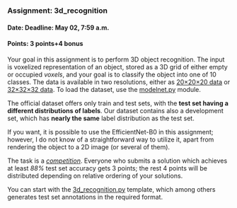 ### Assignment: 3d_recognition
#### Date: Deadline: May 02, 7:59 a.m.
#### Points: 3 points+4 bonus

Your goal in this assignment is to perform 3D object recognition. The input
is voxelized representation of an object, stored as a 3D grid of either empty
or occupied _voxels_, and your goal is to classify the object into one of
10 classes. The data is available in two resolutions, either as
[20×20×20 data](https://ufal.mff.cuni.cz/~straka/courses/npfl114/2122/demos/modelnet20.html)
or [32×32×32 data](https://ufal.mff.cuni.cz/~straka/courses/npfl114/2122/demos/modelnet32.html).
To load the dataset, use the
[modelnet.py](https://github.com/ufal/npfl114/tree/master/labs/10/modelnet.py) module.

The official dataset offers only train and test sets, with the **test set having
a different distributions of labels**. Our dataset contains also a development
set, which has **nearly the same** label distribution as the test set.

If you want, it is possible to use the EfficientNet-B0 in this assignment;
however, I do not know of a straightforward way to utilize it, apart from
rendering the object to a 2D image (or several of them).

The task is a [_competition_](https://ufal.mff.cuni.cz/courses/npfl114/2122-summer#competitions). Everyone who submits a solution
which achieves at least _88%_ test set accuracy gets 3 points; the rest
4 points will be distributed depending on relative ordering of your solutions.

You can start with the
[3d_recognition.py](https://github.com/ufal/npfl114/tree/master/labs/10/3d_recognition.py)
template, which among others generates test set annotations in the required format.

